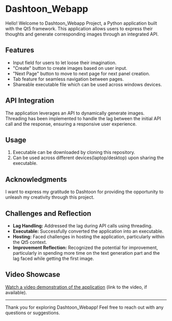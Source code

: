 # Dashtoon_Webapp

Hello! Welcome to Dashtoon_Webapp Project, a Python application built with the Qt5 framework. This application allows users to express their thoughts and generate corresponding images through an integrated API.

## Features

- Input field for users to let loose their imagination.
- "Create" button to create images based on user input.
- "Next Page" button to move to next page for next panel creation.
- Tab feature for seamless navigation between pages.
- Shareable executable file which can be used across windows devices.

## API Integration

The application leverages an API to dynamically generate images. Threading has been implemented to handle the lag between the initial API call and the response, ensuring a responsive user experience.

## Usage

1. Executable can be downloaded by cloning this repository.
2. Can be used across different devices(laptop/desktop) upon sharing the executable.

## Acknowledgments

I want to express my gratitude to Dashtoon for providing the opportunity to unleash my creativity through this project.

## Challenges and Reflection

- **Lag Handling:** Addressed the lag during API calls using threading.
- **Executable:** Successfully converted the application into an executable.
- **Hosting:** Faced challenges in hosting the application, particularly within the Qt5 context.
- **Improvement Reflection:** Recognized the potential for improvement, particularly in spending more time on the text generation part and the lag faced while getting the first image.

## Video Showcase

[Watch a video demonstration of the application](https://drive.google.com/drive/folders/1vamr39Wm0jvTAbwsWI5tVkSg8nrA6ZzK?usp=sharing) (link to the video, if available).


---

Thank you for exploring Dashtoon_Webapp! Feel free to reach out with any questions or suggestions.
